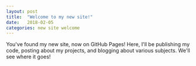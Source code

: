```yaml
---
layout: post
title:  "Welcome to my new site!"
date:   2018-02-05
categories: new site welcome
---
```

You've found my new site, now on GitHub Pages! Here, I'll be publishing my code, posting about my projects, and blogging about various subjects. We'll see where it goes!